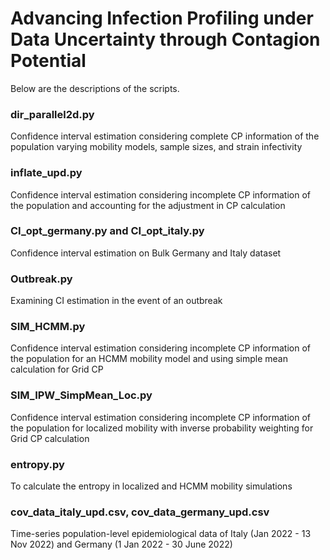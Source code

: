 Advancing Infection Profiling under Data Uncertainty through Contagion Potential
================================================================================

Below are the descriptions of the scripts.

### dir_parallel2d.py ###
Confidence interval estimation considering complete CP information of the population varying mobility models, sample sizes, and strain infectivity
### inflate_upd.py ###
Confidence interval estimation considering incomplete CP information of the population and accounting for the adjustment in CP calculation
### CI_opt_germany.py and CI_opt_italy.py ###
Confidence interval estimation on Bulk Germany and Italy dataset
### Outbreak.py ###
Examining CI estimation in the event of an outbreak
### SIM_HCMM.py ###
Confidence interval estimation considering incomplete CP information of the population for an HCMM mobility model and using simple mean calculation for Grid CP
### SIM_IPW_SimpMean_Loc.py ###
Confidence interval estimation considering incomplete CP information of the population for localized mobility with inverse probability weighting for Grid CP calculation
### entropy.py ###
To calculate the entropy in localized and HCMM mobility simulations
### cov_data_italy_upd.csv, cov_data_germany_upd.csv
Time-series population-level epidemiological data of Italy (Jan 2022 - 13 Nov 2022) and Germany (1 Jan 2022 - 30 June 2022)
